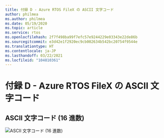 ```yaml
---
title: 付録 D - Azure RTOS FileX の ASCII 文字コード
author: philmea
ms.author: philmea
ms.date: 05/19/2020
ms.topic: article
ms.service: rtos
ms.openlocfilehash: 2f7f498ba99f7efc57e9244229e03343e22de86b
ms.sourcegitcommit: e3d42e1f2920ec9cb002634b542bc20754f9544e
ms.translationtype: HT
ms.contentlocale: ja-JP
ms.lasthandoff: 03/22/2021
ms.locfileid: "104810361"
---
```

# <a name="appendix-d---azure-rtos-filex-ascii-character-codes"></a>付録 D - Azure RTOS FileX の ASCII 文字コード

## <a name="ascii-character-codes-in-hex"></a>**ASCII 文字コード (16 進数)**

![ASCII 文字コード (16 進数)](./media/user-guide/ascii-character-codes-hex.png)
